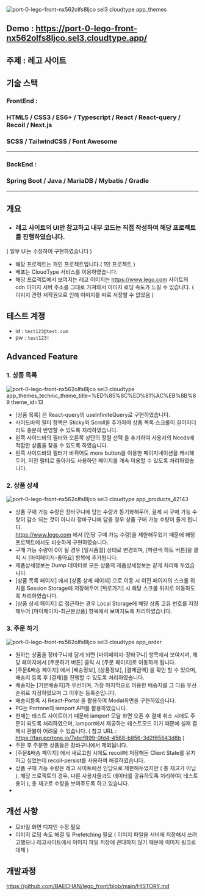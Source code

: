 ![port-0-lego-front-nx562olfs8ljco sel3 cloudtype app_themes](https://user-images.githubusercontent.com/54573684/230388894-fe5b46e2-000b-478b-9d76-4b432953d6c8.png)

## Demo : https://port-0-lego-front-nx562olfs8ljco.sel3.cloudtype.app/
 
## 주제 : 레고 사이트

## 기술 스택
### FrontEnd : 
### HTML5 / CSS3 / ES6+ / Typescript / React / React-query / Recoil / Next.js 
### SCSS / TailwindCSS / Font Awesome 
<hr />

### BackEnd : 
### Spring Boot / Java / MariaDB / Mybatis / Gradle
<hr />

## 개요
* ### 레고 사이트의 UI만 참고하고 내부 코드는 직접 작성하여 해당 프로젝트를 진행하였습니다.  
( 일부 UI는 수정하여 구현하였습니다 )
* 해당 프로젝트는 개인 프로젝트입니다.( 1인 프로젝트 )
* 배포는 CloudType 서비스를 이용하였습니다.
* 해당 프로젝트에서 보여지는 레고 이미지는 https://www.lego.com 사이트의 cdn 이미지 서버 주소를 그대로 가져와서 이미지 로딩 속도가 느릴 수 있습니다. ( 이미지 관련 저작권으로 인해 이미지를 따로 저장할 수 없었음 )

## 테스트 계정
* id : ```test123@test.com```
* pw : ```test123!```

## Advanced Feature

### 1. 상품 목록
![port-0-lego-front-nx562olfs8ljco sel3 cloudtype app_themes_technic_theme_title=%ED%85%8C%ED%81%AC%EB%8B%89 theme_id=13](https://user-images.githubusercontent.com/54573684/230398990-68578886-f5d0-49ae-bbcb-e3ecda491114.png)

* [상품 목록] 은 React-query의 useInfiniteQuery로 구현하였습니다.
* 사이드바의 필터 항목은 Sticky와 Scroll을 추가하여 상품 목록 스크롤이 길어지더라도 충분히 반영할 수 있도록 처리하였습니다.
* 왼쪽 사이드바의 필터와 오른쪽 상단의 정렬 선택 을 추가하여 사용자의 Needs에 적합한 상품을 찾을 수 있도록 하였습니다.
* 왼쪽 사이드바의 필터가 바뀌어도 more button을 이용한 페이지네이션을 캐시해두어, 이전 필터로 돌아가도 사용하던 페이지를 계속 이용할 수 있도록 처리하였습니다.

### 2. 상품 상세
![port-0-lego-front-nx562olfs8ljco sel3 cloudtype app_products_42143](https://user-images.githubusercontent.com/54573684/230402918-4674c046-f118-463e-b120-d259c88c2c90.png)

* 상품 구매 가능 수량은 장바구니에 담는 수량과 동기화해두어, 결제 시 구매 가능 수량이 감소 되는 것이 아니라
장바구니에 담을 경우 상품 구매 가능 수량이 줄게 됩니다.<br />
https://www.lego.com 에서 [인당 구매 가능 수량]을 제한해두었기 때문에 해당 프로젝트에서도 비슷하게 구현하였습니다.
* 구매 가능 수량이 0이 될 경우 [일시품절] 상태로 변경되며, [파란색 하트 버튼]을 클릭 시 [마이페이지-좋아요] 항목에 추가됩니다.
* 제품상세정보는 Dump 데이터로 모든 상품의 제품상세정보는 같게 처리해 두었습니다.
* [상품 목록 페이지] 에서 [상품 상세 페이지] 으로 이동 시 이전 페이지의 스크롤 위치를 Session Storage에 저장해두어 [뒤로가기] 시 해당 스크롤 위치로 이동하도록 처리하였습니다.
* [상품 상세 페이지] 로 접근하는 경우 Local Storage에 해당 상품 고유 번호를 저장해두어 [마이페이지-최근본상품] 항목에서 보여지도록 처리하였습니다.

### 3. 주문 하기
![port-0-lego-front-nx562olfs8ljco sel3 cloudtype app_order](https://user-images.githubusercontent.com/54573684/230429093-41197c75-65bb-41f7-b9f1-568dd79c2abc.png)

* 원하는 상품을 장바구니에 담게 되면 [마이페이지-장바구니] 항목에서 보여지며, 해당 페이지에서 [주문하기 버튼] 클릭 시 [주문 페이지]로 이동하게 됩니다.
* [주문&배송 페이지] 에서 [배송정보], [상품정보], [결제금액] 을 확인 할 수 있으며, 배송지 등록 후 [결제]를 진행할 수 있도록 처리하였습니다.
* 배송지는 [기본배송지]가 우선이며, 가장 마지막으로 이용한 배송지를 그 다음 우선순위로 지정하였으며 그 이후는 등록순입니다.
* 배송지등록 시 React-Portal 을 활용하여 Modal화면을 구현하였습니다.
* PG는 Portone의 iamport API를 활용하였습니다.
* 현재는 테스트 사이트이기 때문에 iamport 모달 화면 오픈 후 결제 취소 시에도 주문이 되도록 처리하였으며, iamport에서 제공하는 테스트모드 이기 때문에 실제 결제시 환불이 어려울 수 있습니다. ( 참고 URL : https://faq.portone.io/7abcf899-0fd4-4568-b856-3d2f65643d8b )
* 주문 후 주문한 상품들은 장바구니에서 제외됩니다.
* [주문&배송 페이지] 에서 새로고침 시에도 recoil에 저장해둔 Client State를 유지하고 싶었는데 recoil-persist를 사용하여 해결하였습니다.
* 상품 구매 가능 수량은 레고 사이트에선 인당으로 제한해두었지만 ( 총 재고가 아님 ), 해당 프로젝트의 경우, 다른 사용자들과도 데이터를 공유하도록 처리하여( 테스트 용이 ), 총 재고로 수량을 보여주도록 하고 있습니다.
*
## 개선 사항
* 모바일 화면 디자인 수정 필요
* 이미지 로딩 속도 해결 및 Prefetching 필요 ( 이미지 파일을 서버에 저장해서 쓰려고했으나 레고사이트에서 이미지 파일 저장에 관대하지 않기 때문에 이미지 링크로 대체 )


## 개발과정
https://github.com/BAECHAN/lego_front/blob/main/HISTORY.md

